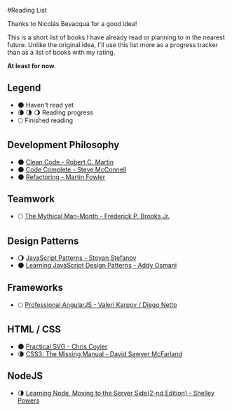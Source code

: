 #Reading List

Thanks to Nicolás Bevacqua for a good idea!

This is a short list of books I have already read or planning to in the nearest future.
Unlike the original idea, I'll use this list more as a progress tracker than as a list
of books with my rating.

**At least for now.**

## Legend

- 🌑 Haven't read yet
- 🌘 🌗 🌖 Reading progress
- 🌕 Finished reading

## Development Philosophy

- 🌑 [Clean Code - Robert C. Martin](http://a.co/7TeK7om)
- 🌑 [Code Complete - Steve McConnell](http://a.co/5Jd6MrI)
- 🌑 [Refactoring - Martin Fowler](http://a.co/hUTUeMp)

## Teamwork

- 🌕 [The Mythical Man-Month - Frederick P. Brooks Jr.](http://a.co/6co0SEB)

## Design Patterns

- 🌖 [JavaScript Patterns - Stoyan Stefanov](http://a.co/3fItddm)
- 🌑 [Learning JavaScript Design Patterns - Addy Osmani](http://a.co/1qAWsCh)

## Frameworks

- 🌕 [Professional AngularJS  - Valeri Karpov / Diego Netto](http://a.co/0sj2JYC)

## HTML / CSS

- 🌑 [Practical SVG  - Chris Coyier](https://abookapart.com/products/practical-svg)
- 🌘 [CSS3: The Missing Manual  - David Sawyer McFarland ](https://amzn.com/1449325947)

## NodeJS

- 🌗 [Learning Node, Moving to the Server Side(2-nd Edition)  - Shelley Powers](http://a.co/g1hlMYW)
